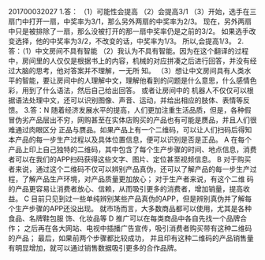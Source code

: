 201700032027
1.答：
（1）可能性会提高
（2）会提高3/1
（3）开始，选手在三扇门中打开一扇，中奖率为3/1，那么另外两扇的中奖率为2/3。 现在，另外两扇中只是被排除了一扇，那么没被打开的那一扇中奖率仍是之前的3/2。 
 如果选手改变选择，他的中奖率为3/2，不改变的话，中奖率为1/3。 所以,会提高1/3。
 2.答：（1）中文房间不具有智能
（2）我认为不具有智能。因为在这个翻译的过程中，房间里的人仅仅是根据书上的内容，机械的对应拼凑之后进行回答，并没有经过大脑的思考，他对答案并不理解，一无所
 知。
（3）想让中文房间具有人类水平的智能，要让房间中的人理解中文，理解他看到的问题是什么意思，什么感情色彩，用到了什么语法，然后自己给出回答。 或者让房间中的
 机器人不仅仅可以根据语法处理中文，还可以识别图像、声音、运动，并给出相应的肢体、表情等反馈。
3.答：N 随着经济发展水平的提高，人们更加注重生活品质，但是，各种假冒伪劣产品层出不穷，网购甚至在实体店购买的产品也有可能是赝品，并且人们很难通过肉眼区分
正品与赝品。如果产品上有一个二维码，可以让人们扫码后得知本产品的每一步生产过程以及具体位置信息，便可以识别是否是正品。
A 在每个产品上印上自己独特的二维码，其中包含了每个生产步骤的时间、地点信息，消费者可以在我们的APP扫码获得这些文字、图片、定位甚至视频信息。
B 对于购买者来说，通过这个二维码不仅可以辨别产品真伪，还可以了解产品的每一步生产过程，了解产品生产环境，对产品质量更加放心； 对于生产者来说，有这个二维
码的产品更容易让消费者放心、信赖，从而吸引更多的消费者，增加销量，提高收益。
C 目前只见到过一些单纯辨别某些产品真伪的APP，但是辨别真伪并了解每个生产步骤的APP还没出现。 就市场而言，大多数商品都可以使用，尤其是各种食品、名牌鞋包服
饰、化妆品等
D 推广可以在每类商品中各自先找一个品牌合作； 之后再在各大网站、电视中插播广告宣传，吸引消费者购买带有这种二维码的产品； 最后，如果前两个步骤都比较成功，
并且印有这种二维码的产品销售量有明显增加，就可以通过销售数据吸引更多的合作品牌。

